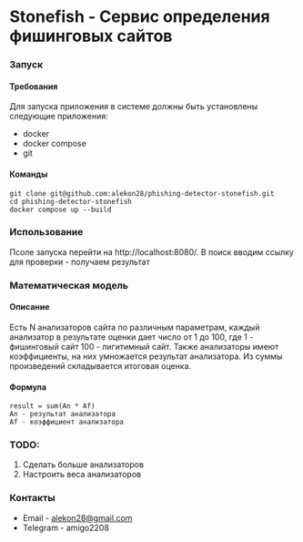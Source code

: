 # Stonefish - Сервис определения фишинговых сайтов

### Запуск

#### Требования

Для запуска приложения в системе должны быть установлены следующие приложения:
- docker
- docker compose
- git

#### Команды
```
git clone git@github.com:alekon28/phishing-detector-stonefish.git
cd phishing-detector-stonefish
docker compose up --build
```

### Использование

Псоле запуска перейти на http://localhost:8080/. В поиск вводим ссылку для проверки - 
получаем результат

### Математическая модель

#### Описание

Есть N анализаторов сайта по различным параметрам, каждый анализатор в результате оценки
дает число от 1 до 100, где 1 - фишинговый сайт 100 - лигитимный сайт. Также анализаторы 
имеют коэффициенты, на них умножается результат анализатора. Из суммы произведений 
складывается итоговая оценка.

#### Формула
```
result = sum(An * Af)
An - результат анализатора
Af - коэффициент анализатора
```

### TODO:

1) Сделать больше анализаторов
2) Настроить веса анализаторов


### Контакты

- Email - alekon28@gmail.com
- Telegram - amigo2208